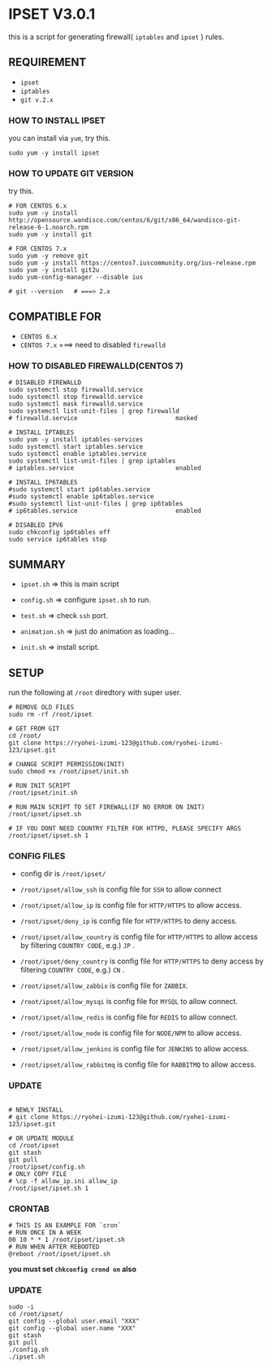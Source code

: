 # IPSET V3.0.1

this is a script for generating firewall( `iptables` and `ipset` ) rules.

## REQUIREMENT

* `ipset`
* `iptables`
* `git v.2.x`

### HOW TO INSTALL IPSET

you can install via `yum`, try this.

```[bash]
sudo yum -y install ipset
```

### HOW TO UPDATE GIT VERSION

try this.

```[bash]
# FOR CENTOS 6.x
sudo yum -y install http://opensource.wandisco.com/centos/6/git/x86_64/wandisco-git-release-6-1.noarch.rpm
sudo yum -y install git

# FOR CENTOS 7.x
sudo yum -y remove git
sudo yum -y install https://centos7.iuscommunity.org/ius-release.rpm
sudo yum -y install git2u
sudo yum-config-manager --disable ius

# git --version   # ===> 2.x
```

## COMPATIBLE FOR

* `CENTOS 6.x`
* `CENTOS 7.x` ===> need to disabled `firewalld`


### HOW TO DISABLED FIREWALLD(CENTOS 7)

```[bash]
# DISABLED FIREWALLD
sudo systemctl stop firewalld.service
sudo systemctl stop firewalld.service
sudo systemctl mask firewalld.service
sudo systemctl list-unit-files | grep firewalld
# firewalld.service                           masked

# INSTALL IPTABLES
sudo yum -y install iptables-services
sudo systemctl start iptables.service
sudo systemctl enable iptables.service
sudo systemctl list-unit-files | grep iptables
# iptables.service                            enabled

# INSTALL IP6TABLES
#sudo systemctl start ip6tables.service
#sudo systemctl enable ip6tables.service
#sudo systemctl list-unit-files | grep ip6tables
# ip6tables.service                           enabled

# DISABLED IPV6
sudo chkconfig ip6tables off
sudo service ip6tables stop
```


## SUMMARY

* `ipset.sh` => this is main script

* `config.sh` => configure `ipset.sh` to run.

* `test.sh` => check `ssh` port.

* `animation.sh` => just do animation as loading...

* `init.sh` => install script.

## SETUP

run the following at `/root` diredtory with super user.

```[bash]
# REMOVE OLD FILES
sudo rm -rf /root/ipset

# GET FROM GIT
cd /root/
git clone https://ryohei-izumi-123@github.com/ryohei-izumi-123/ipset.git

# CHANGE SCRIPT PERMISSION(INIT)
sudo chmod +x /root/ipset/init.sh

# RUN INIT SCRIPT
/root/ipset/init.sh

# RUN MAIN SCRIPT TO SET FIREWALL(IF NO ERROR ON INIT)
/root/ipset/ipset.sh

# IF YOU DONT NEED COUNTRY FILTER FOR HTTPD, PLEASE SPECIFY ARGS
/root/ipset/ipset.sh 1
```


### CONFIG FILES

* config dir is `/root/ipset/`

* `/root/ipset/allow_ssh` is config file for `SSH` to allow connect

* `/root/ipset/allow_ip` is config file for `HTTP/HTTPS` to allow access.

* `/root/ipset/deny_ip` is config file for `HTTP/HTTPS` to deny access.

* `/root/ipset/allow_country` is config file for `HTTP/HTTPS` to allow access by filtering `COUNTRY CODE`, e.g.) `JP` .

* `/root/ipset/deny_country` is config file for `HTTP/HTTPS` to deny access by filtering `COUNTRY CODE`, e.g.) `CN` .

* `/root/ipset/allow_zabbix` is config file for `ZABBIX`.

* `/root/ipset/allow_mysqi` is config file for `MYSQL` to allow connect.

* `/root/ipset/allow_redis` is config file for `REDIS` to allow connect.

* `/root/ipset/allow_node` is config file for `NODE/NPM` to allow access.

* `/root/ipset/allow_jenkins` is config file for `JENKINS` to allow access.

* `/root/ipset/allow_rabbitmq` is config file for `RABBITMQ` to allow access.

### UPDATE

```[bash]

# NEWLY INSTALL
# git clone https://ryohei-izumi-123@github.com/ryohei-izumi-123/ipset.git

# OR UPDATE MODULE
cd /root/ipset
git stash
git pull
/root/ipset/config.sh
# ONLY COPY FILE
# \cp -f allow_ip.ini allow_ip
/root/ipset/ipset.sh 1
```

### CRONTAB

```[bash]
# THIS IS AN EXAMPLE FOR `cron`
# RUN ONCE IN A WEEK
00 10 * * 1 /root/ipset/ipset.sh
# RUN WHEN AFTER REBOOTED
@reboot /root/ipset/ipset.sh
```

**you must set `chkconfig crond on` also**

### UPDATE

```[bash]
sudo -i
cd /root/ipset/
git config --global user.email "XXX"
git config --global user.name "XXX"
git stash
git pull
./config.sh
./ipset.sh
```
